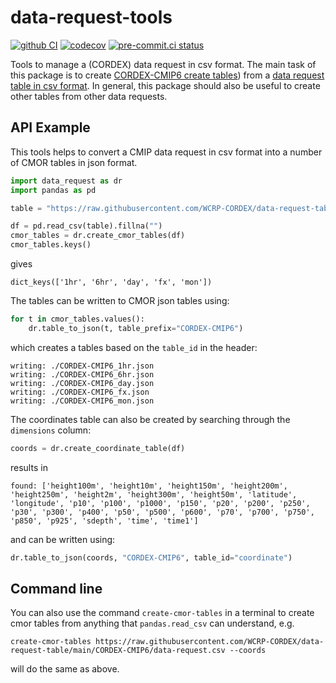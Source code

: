 # data-request-tools

[![github CI](https://github.com/WCRP-CORDEX/data-request-tools/actions/workflows/ci.yaml/badge.svg)](https://github.com/WCRP-CORDEX/data-request-tools/actions/workflows/ci.yaml)
[![codecov](https://codecov.io/github/WCRP-CORDEX/data-request-tools/graph/badge.svg?token=UDK6TMSH4R)](https://codecov.io/github/WCRP-CORDEX/data-request-tools)
[![pre-commit.ci status](https://results.pre-commit.ci/badge/github/WCRP-CORDEX/data-request-tools/main.svg)](https://results.pre-commit.ci/latest/github/WCRP-CORDEX/data-request-tools/main)

Tools to manage a (CORDEX) data request in csv format. The main task of this package is to create [CORDEX-CMIP6 create tables](https://github.com/WCRP-CORDEX/cordex-cmip6-cmor-tables/tree/main/Tables))
from a [data request table in csv format](https://github.com/WCRP-CORDEX/data-request-table/blob/main/CORDEX-CMIP6/data-request.csv). In general, this package should also be useful to
create other tables from other data requests.

## API Example

This tools helps to convert a CMIP data request in csv format into a number of CMOR tables in json format.

```python
import data_request as dr
import pandas as pd

table = "https://raw.githubusercontent.com/WCRP-CORDEX/data-request-table/main/CORDEX-CMIP6/data-request.csv"

df = pd.read_csv(table).fillna("")
cmor_tables = dr.create_cmor_tables(df)
cmor_tables.keys()
```
gives
```
dict_keys(['1hr', '6hr', 'day', 'fx', 'mon'])
```
The tables can be written to CMOR json tables using:
```python
for t in cmor_tables.values():
    dr.table_to_json(t, table_prefix="CORDEX-CMIP6")
```
which creates a tables based on the `table_id` in the header:
```
writing: ./CORDEX-CMIP6_1hr.json
writing: ./CORDEX-CMIP6_6hr.json
writing: ./CORDEX-CMIP6_day.json
writing: ./CORDEX-CMIP6_fx.json
writing: ./CORDEX-CMIP6_mon.json
```
The coordinates table can also be created by searching through the `dimensions` column:
```python
coords = dr.create_coordinate_table(df)
```
results in
```
found: ['height100m', 'height10m', 'height150m', 'height200m', 'height250m', 'height2m', 'height300m', 'height50m', 'latitude', 'longitude', 'p10', 'p100', 'p1000', 'p150', 'p20', 'p200', 'p250', 'p30', 'p300', 'p400', 'p50', 'p500', 'p600', 'p70', 'p700', 'p750', 'p850', 'p925', 'sdepth', 'time', 'time1']
```
and can be written using:
```python
dr.table_to_json(coords, "CORDEX-CMIP6", table_id="coordinate")
```

## Command line

You can also use the command `create-cmor-tables` in a terminal to create cmor tables from anything that `pandas.read_csv` can understand, e.g.

```
create-cmor-tables https://raw.githubusercontent.com/WCRP-CORDEX/data-request-table/main/CORDEX-CMIP6/data-request.csv --coords
```

will do the same as above.
